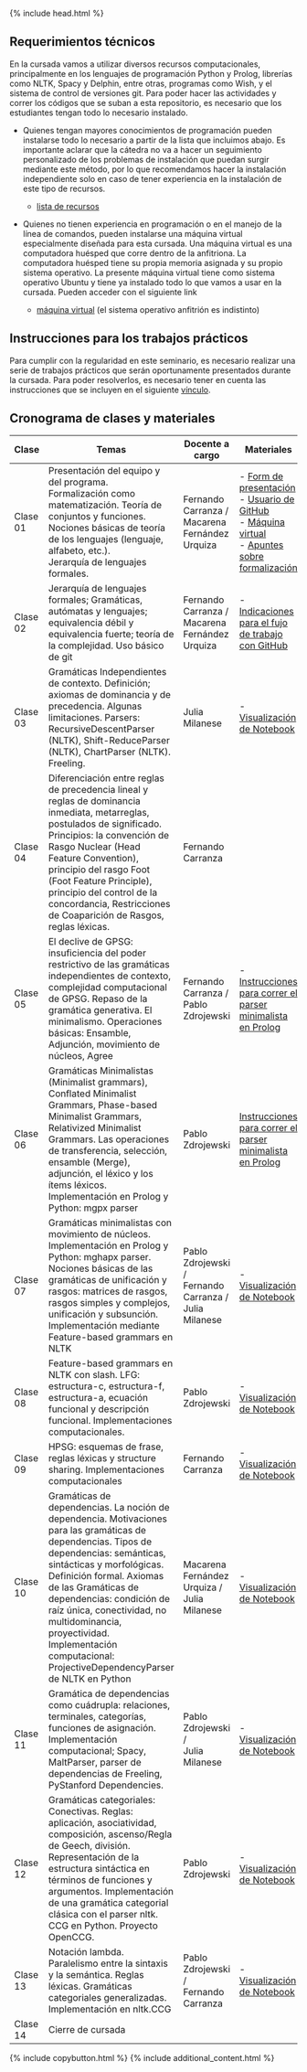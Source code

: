 {% include head.html %}

## Requerimientos técnicos

En la cursada vamos a utilizar diversos recursos computacionales, principalmente en los lenguajes de programación Python y Prolog, librerías como NLTK, Spacy y Delphin, entre otras, programas como Wish, y el sistema de control de versiones git. Para poder hacer las actividades y correr los códigos que se suban a esta repositorio, es necesario que los estudiantes tengan todo lo necesario instalado.

- Quienes tengan mayores conocimientos de programación pueden instalarse todo lo necesario a partir de la lista que incluimos abajo. Es importante aclarar que la cátedra no va a hacer un seguimiento personalizado de los problemas de instalación que puedan surgir mediante este método, por lo que recomendamos hacer la instalación independiente solo en caso de tener experiencia en la instalación de este tipo de recursos.
    - [lista de recursos](instructivos/recursos.md)

- Quienes no tienen experiencia en programación o en el manejo de la línea de comandos, pueden instalarse una máquina virtual especialmente diseñada para esta cursada. Una máquina virtual es una computadora huésped que corre dentro de la anfitriona. La computadora huésped tiene su propia memoria asignada y su propio sistema operativo. La presente máquina virtual tiene como sistema operativo Ubuntu y tiene ya instalado todo lo que vamos a usar en la cursada. Pueden acceder con el siguiente link
    - [máquina virtual](instructivos/vm.md) (el sistema operativo anfitrión es indistinto)

## Instrucciones para los trabajos prácticos
Para cumplir con la regularidad en este seminario, es necesario realizar una serie de trabajos prácticos que serán oportunamente presentados durante la cursada. Para poder resolverlos, es necesario tener en cuenta las instrucciones que se incluyen en el siguiente [vínculo](instructivos/flujo_de_trabajo.md).

## Cronograma de clases y materiales



| Clase | Temas | Docente a cargo | Materiales |
| ------ | ------ | ------ | ------ |
| Clase 01 | Presentación del equipo y del programa. <br> Formalización como matematización. Teoría de conjuntos y funciones. Nociones básicas de teoría de los lenguajes (lenguaje, alfabeto, etc.). <br> Jerarquía de lenguajes formales.   | Fernando Carranza / <br> Macarena Fernández Urquiza| - [Form de presentación](https://docs.google.com/forms/d/1KPm1NavIN9sPfl7bTirTtNs-BcgAO1jZvV2TAurPuyE/prefill)<br>- [Usuario de GitHub](Clase-01/github_user.md)<br>- [Máquina virtual]()<br> - [Apuntes sobre formalización]() |
| Clase 02 | Jerarquía de lenguajes formales; Gramáticas, autómatas y lenguajes; equivalencia débil y equivalencia fuerte; teoría de la complejidad. Uso básico de git | Fernando Carranza / <br> Macarena Fernández Urquiza | - [Indicaciones para el fujo de trabajo con GitHub](instructivos/flujo_de_trabajo.md) |
| Clase 03 | Gramáticas Independientes de contexto. Definición; axiomas de dominancia y de precedencia. Algunas limitaciones. Parsers: RecursiveDescentParser (NLTK), Shift-ReduceParser (NLTK), ChartParser (NLTK). Freeling. | Julia Milanese | - [Visualización de Notebook](Clase-03/Clase-03-jupyter.md) |
| Clase 04 | Diferenciación entre reglas de precedencia lineal y reglas de dominancia inmediata, metarreglas, postulados de significado. Principios: la convención de Rasgo Nuclear (Head Feature Convention), principio del rasgo Foot (Foot Feature Principle), principio del control de la concordancia, Restricciones de Coaparición de Rasgos, reglas léxicas. | Fernando Carranza | |
| Clase 05 | El declive de GPSG: insuficiencia del poder restrictivo de las gramáticas independientes de contexto, complejidad computacional de GPSG. Repaso de la gramática generativa. El minimalismo. Operaciones básicas: Ensamble, Adjunción, movimiento de núcleos, Agree | Fernando Carranza / <br> Pablo Zdrojewski | - [Instrucciones para correr el parser minimalista en Prolog](Clase-05/ParserMinimalistaStabler1/instructions.md) |
| Clase 06 | Gramáticas Minimalistas (Minimalist grammars), Conflated Minimalist Grammars, Phase-based Minimalist Grammars, Relativized Minimalist Grammars. Las operaciones de transferencia, selección, ensamble (Merge), adjunción, el léxico y los ítems léxicos. Implementación en Prolog y Python: mgpx parser | Pablo Zdrojewski| [Instrucciones para correr el parser minimalista en Prolog](Clase-06/ParserMinimalistaStabler2/instructions.md) |
| Clase 07 | Gramáticas minimalistas con movimiento de núcleos. Implementación en Prolog y Python: mghapx parser. Nociones básicas de las gramáticas de unificación y rasgos: matrices de rasgos, rasgos simples y complejos, unificación y subsunción. Implementación mediante Feature-based grammars en NLTK  | Pablo Zdrojewski / <br> Fernando Carranza / <br> Julia Milanese | - [Visualización de Notebook](Clase-07/Clase-07-jupyter.md) |
| Clase 08 | Feature-based grammars en NLTK con slash. LFG: estructura-c, estructura-f, estructura-a, ecuación funcional y descripción funcional. Implementaciones computacionales.  | Pablo Zdrojewski | - [Visualización de Notebook](Clase-08/Clase-08-jupyter.md) |
| Clase 09 | HPSG: esquemas de frase, reglas léxicas y structure sharing. Implementaciones computacionales  | Fernando Carranza | - [Visualización de Notebook](Clase-09/Clase-09-jupyter.md) |
| Clase 10 | Gramáticas de dependencias. La noción de dependencia. Motivaciones para las gramáticas de dependencias. Tipos de dependencias: semánticas, sintácticas y morfológicas. Definición formal. Axiomas de las Gramáticas de dependencias: condición de raíz única, conectividad, no multidominancia, proyectividad. Implementación computacional: ProjectiveDependencyParser de NLTK en Python  | Macarena Fernández Urquiza / <br> Julia Milanese| - [Visualización de Notebook](Clase-10/Clase-10-jupyter.md) |
| Clase 11 | Gramática de dependencias como cuádrupla: relaciones, terminales, categorías, funciones de asignación. Implementación computacional; Spacy, MaltParser, parser de dependencias de Freeling, PyStanford Dependencies. | Pablo Zdrojewski / <br> Julia Milanese | - [Visualización de Notebook](Clase-11/Clase-11-jupyter.md) |
| Clase 12 | Gramáticas categoriales: Conectivas. Reglas: aplicación, asociatividad, composición, ascenso/Regla de Geech, división. Representación de la estructura sintáctica en términos de funciones y argumentos. Implementación de una gramática categorial clásica  con el parser nltk. CCG en Python. Proyecto OpenCCG. | Pablo Zdrojewski | - [Visualización de Notebook](Clase-12/Clase-12-jupyter.md) |
| Clase 13 | Notación lambda. Paralelismo entre la sintaxis y la semántica. Reglas léxicas. Gramáticas categoriales generalizadas. Implementación en nltk.CCG  | Pablo Zdrojewski / <br> Fernando Carranza | - [Visualización de Notebook](Clase-13/Clase-13-jupyter.md) |
| Clase 14 | Cierre de cursada | | |

{% include copybutton.html %}
{% include additional_content.html %}
